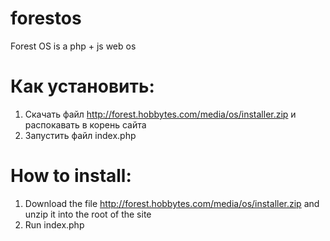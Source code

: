 # forestos


Forest OS is a php + js web os

# Как установить:
1. Скачать файл http://forest.hobbytes.com/media/os/installer.zip и распокавать в корень сайта 
2. Запустить файл index.php

# How to install:
1. Download the file http://forest.hobbytes.com/media/os/installer.zip and unzip it into the root of the site
2. Run index.php
